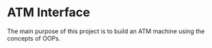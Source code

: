 # ATM Interface
The main purpose of this project is to build an ATM machine using the concepts of OOPs.
